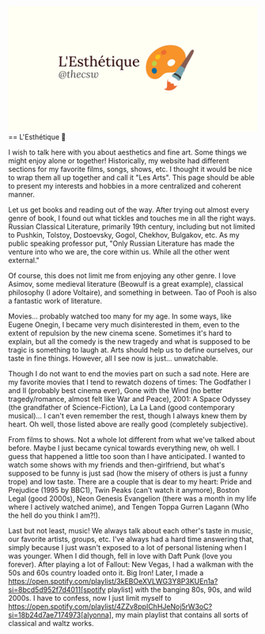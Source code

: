 ![preview](./preview.png)
== L'Esthétique 🎨

I wish to talk here with you about aesthetics and fine art. Some things
we might enjoy alone or together! Historically, my website had different
sections for my favorite films, songs, shows, etc. I thought it would be
nice to wrap them all up together and call it "Les Arts". This page
should be able to present my interests and hobbies in a more centralized
and coherent manner.

Let us get books and reading out of the way. After trying out almost
every genre of book, I found out what tickles and touches me in all the
right ways. Russian Classical Literature, primarily 19th century,
including but not limited to Pushkin, Tolstoy, Dostoevsky, Gogol,
Chekhov, Bulgakov, etc. As my public speaking professor put, "Only
Russian Literature has made the venture into who we are, the core within
us. While all the other went external."

Of course, this does not limit me from enjoying any other genre. I love
Asimov, some medieval literature (Beowulf is a great example), classical
philosophy (I adore Voltaire), and something in between. Tao of Pooh is
also a fantastic work of literature.

Movies… probably watched too many for my age. In some ways, like Eugene
Onegin, I became very much disinterested in them, even to the extent of
repulsion by the new cinema scene. Sometimes it's hard to explain, but
all the comedy is the new tragedy and what is supposed to be tragic is
something to laugh at. Arts should help us to define ourselves, our
taste in fine things. However, all I see now is just… unwatchable.

Though I do not want to end the movies part on such a sad note. Here are
my favorite movies that I tend to rewatch dozens of times: The Godfather
I and II (probably best cinema ever), Gone with the Wind (no better
tragedy/romance, almost felt like War and Peace), 2001: A Space Odyssey
(the grandfather of Science-Fiction), La La Land (good contemporary
musical)… I can't even remember the rest, though I always knew them by
heart. Oh well, those listed above are really good (completely
subjective).

From films to shows. Not a whole lot different from what we've talked
about before. Maybe I just became cynical towards everything new, oh
well. I guess that happened a little too soon than I have anticipated. I
wanted to watch some shows with my friends and then-girlfriend, but
what's supposed to be funny is just sad (how the misery of others is
just a funny trope) and low taste. There are a couple that is dear to my
heart: Pride and Prejudice (1995 by BBC1), Twin Peaks (can't watch it
anymore), Boston Legal (good 2000s), Neon Genesis Evangelion (there was
a month in my life where I actively watched anime), and Tengen Toppa
Gurren Lagann (Who the hell do you think I am?!).

Last but not least, music! We always talk about each other's taste in
music, our favorite artists, groups, etc. I've always had a hard time
answering that, simply because I just wasn't exposed to a lot of
personal listening when I was younger. When I did though, fell in love
with Daft Punk (love you forever). After playing a lot of Fallout: New
Vegas, I had a walkman with the 50s and 60s country loaded onto it. Big
Iron! Later, I made a
https://open.spotify.com/playlist/3kEBOeXVLWG3Y8P3KUEn1a?si=8bcd5d952f7d4011[spotify
playlist] with the banging 80s, 90s, and wild 2000s. I have to confess,
now I just limit myself to
https://open.spotify.com/playlist/4ZZv8ppIChHJeNoj5rW3oC?si=18b24d7ae7174973[alyonna],
my main playlist that contains all sorts of classical and waltz works.
